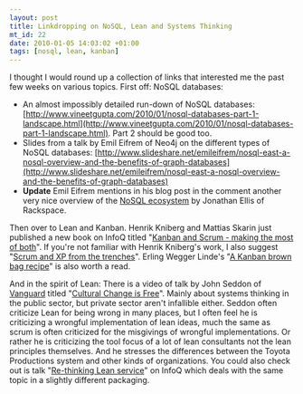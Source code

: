 ```yaml
--- 
layout: post
title: Linkdropping on NoSQL, Lean and Systems Thinking
mt_id: 22
date: 2010-01-05 14:03:02 +01:00
tags: [nosql, lean, kanban]
---
```


I thought I would round up a collection of links that interested me the past few weeks on various topics. First off: NoSQL databases:

- An almost impossibly detailed run-down of NoSQL databases: [http://www.vineetgupta.com/2010/01/nosql-databases-part-1-landscape.html](http://www.vineetgupta.com/2010/01/nosql-databases-part-1-landscape.html). Part 2 should be good too.
- Slides from a talk by Emil Eifrem of Neo4j on the different types of NoSQL databases: [http://www.slideshare.net/emileifrem/nosql-east-a-nosql-overview-and-the-benefits-of-graph-databases](http://www.slideshare.net/emileifrem/nosql-east-a-nosql-overview-and-the-benefits-of-graph-databases)
- **Update** Emil Eifrem mentions in his blog post in the comment another very nice overview of the [NoSQL ecosystem](http://www.rackspacecloud.com/blog/2009/11/09/nosql-ecosystem/) by Jonathan Ellis of Rackspace.

Then over to Lean and Kanban. Henrik Kniberg and Mattias Skarin just published a new book on InfoQ titled "[Kanban and Scrum - making the most of both](http://www.infoq.com/minibooks/kanban-scrum-minibook)". If you're not familiar with Henrik Kniberg's work, I also suggest "[Scrum and XP from the trenches](http://www.infoq.com/minibooks/scrum-xp-from-the-trenches)". Erling Wegger Linde's "[A Kanban brown bag recipe](http://erlingwl.wordpress.com/2009/12/03/a-kanban-brown-bag-recipe/)" is also worth a read.

And in the spirit of Lean: There is a video of talk by John Seddon of [Vanguard](http://www.systemsthinking.co.uk/home.asp) titled "[Cultural Change is Free](http://www.vimeo.com/4670102)". Mainly about systems thinking in the public sector, but private sector aren't infallible either. Seddon often criticize Lean for being wrong in many places, but I often feel he is criticizing a wrongful implementation of lean ideas, much the same as scrum is often criticized for the misgivings of wrongful implementations. Or rather he is criticizing the tool focus of a lot of lean consultants not the lean principles themselves. And he stresses the differences between the Toyota Productions system and other kinds of organizations. You could also check out is talk "[Re-thinking Lean service](http://www.infoq.com/presentations/rethinking-lean-service)" on InfoQ which deals with the same topic in a slightly different packaging.
